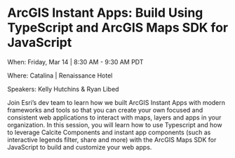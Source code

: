 # ArcGIS Instant Apps: Build Using TypeScript and ArcGIS Maps SDK for JavaScript

When: Friday, Mar 14 | 8:30 AM - 9:30 AM PDT

Where: Catalina | Renaissance Hotel

Speakers: Kelly Hutchins & Ryan Libed

Join Esri’s dev team to learn how we built ArcGIS Instant Apps with modern frameworks and tools so that you can create your own focused and consistent web applications to interact with maps, layers and apps in your organization. In this session, you will learn how to use Typescript and how to leverage Calcite Components and instant app components (such as interactive legends filter, share and more) with the ArcGIS Maps SDK for JavaScript to build and customize your web apps.

